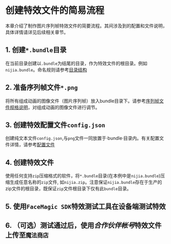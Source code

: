 # 创建特效文件的简易流程

本章介绍了制作图片序列帧特效文件的简要流程。其间涉及到的配置和文件说明，具体详情请详见后续相关章节。

## 1. 创建`*.bundle`目录
在当前目录创建以`.bundle`为结尾的目录，作为特效文件的根目录。例如`nijia.bundle`。命名规则请参考[目录结构](frame-structure.md)
## 2. 准备序列帧文件`*.png`
将所有组成动画的图像文件（图片序列帧）放入bundle目录下。请参考[序列帧文件规格说明](frame-spec.md)，对组成动画的图像文件进行调节。
## 3. 创建特效配置文件`config.json`
创建纯文本文件`config.json`,与`png`文件一同放置于·bundle·目录内。有关配置文件详情，请参考[配置文件](config.md)
## 4. 创建特效文件
使用任何支持`zip`压缩格式的软件，将`*.bundle`目录(在本例中是`nijia.bundle`)压缩生成任意名称的`zip`文件, 如`nijia.zip`。注意保证`nijia.bundle`存在于生产的zip文件的根目录，既保证`zip`文件根目录下仅有此`bundle`目录。
## 5. 使用`FaceMagic SDK`特效测试工具在设备端测试特效
## 6. （可选）测试通过后，使用*合作伙伴帐号*特效文件上传至`魔法商店`

